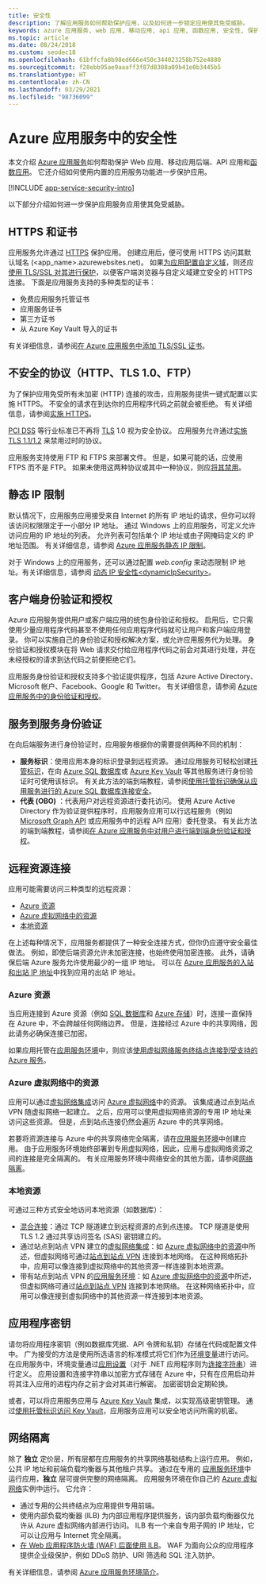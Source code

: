 ```yaml
---
title: 安全性
description: 了解应用服务如何帮助保护应用，以及如何进一步锁定应用使其免受威胁。
keywords: azure 应用服务, web 应用, 移动应用, api 应用, 函数应用, 安全性, 保护, 受保护, 符合性, 符合, 证书, 证书, https, ftps, tls, 信任, 加密, 加密, 已加密, ip 限制, 身份验证, 授权, 身份验证, 授权, msi, 托管服务标识, 托管标识, 机密, 机密, 修补, 修补程序, 修补程序, 版本, 隔离, 网络隔离, ddos, mitm
ms.topic: article
ms.date: 08/24/2018
ms.custom: seodec18
ms.openlocfilehash: 61bffcfa8b98ed666e450c344023258b752e4880
ms.sourcegitcommit: f28ebb95ae9aaaff3f87d8388a09b41e0b3445b5
ms.translationtype: HT
ms.contentlocale: zh-CN
ms.lasthandoff: 03/29/2021
ms.locfileid: "98736099"
---
```

# <a name="security-in-azure-app-service"></a>Azure 应用服务中的安全性

本文介绍 [Azure 应用服务](overview.md)如何帮助保护 Web 应用、移动应用后端、API 应用和[函数应用](../azure-functions/index.yml)。 它还介绍如何使用内置的应用服务功能进一步保护应用。

[!INCLUDE [app-service-security-intro](../../includes/app-service-security-intro.md)]

以下部分介绍如何进一步保护应用服务应用使其免受威胁。

## <a name="https-and-certificates"></a>HTTPS 和证书

应用服务允许通过 [HTTPS](https://wikipedia.org/wiki/HTTPS) 保护应用。 创建应用后，便可使用 HTTPS 访问其默认域名 (\<app_name>.azurewebsites.net)。 如果[为应用配置自定义域](app-service-web-tutorial-custom-domain.md)，则还应[使用 TLS/SSL 对其进行保护](configure-ssl-bindings.md)，以便客户端浏览器与自定义域建立安全的 HTTPS 连接。 下面是应用服务支持的多种类型的证书：

- 免费应用服务托管证书
- 应用服务证书
- 第三方证书
- 从 Azure Key Vault 导入的证书

有关详细信息，请参阅[在 Azure 应用服务中添加 TLS/SSL 证书](configure-ssl-certificate.md)。

## <a name="insecure-protocols-http-tls-10-ftp"></a>不安全的协议（HTTP、TLS 1.0、FTP）

为了保护应用免受所有未加密 (HTTP) 连接的攻击，应用服务提供一键式配置以实施 HTTPS。 不安全的请求在到达你的应用程序代码之前就会被拒绝。 有关详细信息，请参阅[实施 HTTPS](configure-ssl-bindings.md#enforce-https)。

[PCI DSS](https://wikipedia.org/wiki/Payment_Card_Industry_Data_Security_Standard) 等行业标准已不再将 [TLS](https://wikipedia.org/wiki/Transport_Layer_Security) 1.0 视为安全协议。 应用服务允许通过[实施 TLS 1.1/1.2](configure-ssl-bindings.md#enforce-tls-versions) 来禁用过时的协议。

应用服务支持使用 FTP 和 FTPS 来部署文件。 但是，如果可能的话，应使用 FTPS 而不是 FTP。 如果未使用这两种协议或其中一种协议，则应[将其禁用](deploy-ftp.md#enforce-ftps)。

## <a name="static-ip-restrictions"></a>静态 IP 限制

默认情况下，应用服务应用接受来自 Internet 的所有 IP 地址的请求，但你可以将该访问权限限定于一小部分 IP 地址。 通过 Windows 上的应用服务，可定义允许访问应用的 IP 地址的列表。 允许列表可包括单个 IP 地址或由子网掩码定义的 IP 地址范围。 有关详细信息，请参阅 [Azure 应用服务静态 IP 限制](app-service-ip-restrictions.md)。

对于 Windows 上的应用服务，还可以通过配置 _web.config_ 来动态限制 IP 地址。有关详细信息，请参阅 [动态 IP 安全性\<dynamicIpSecurity>](/iis/configuration/system.webServer/security/dynamicIpSecurity/)。

## <a name="client-authentication-and-authorization"></a>客户端身份验证和授权

Azure 应用服务提供用户或客户端应用的统包身份验证和授权。 启用后，它只需使用少量应用程序代码甚至不使用任何应用程序代码就可让用户和客户端应用登录。 你可以实施自己的身份验证和授权解决方案，或允许应用服务代为处理。 身份验证和授权模块在将 Web 请求交付给应用程序代码之前会对其进行处理，并在未经授权的请求到达代码之前便拒绝它们。

应用服务身份验证和授权支持多个验证提供程序，包括 Azure Active Directory、Microsoft 帐户、Facebook、Google 和 Twitter。 有关详细信息，请参阅 [Azure 应用服务中的身份验证和授权](overview-authentication-authorization.md)。

## <a name="service-to-service-authentication"></a>服务到服务身份验证

在向后端服务进行身份验证时，应用服务根据你的需要提供两种不同的机制：

- **服务标识**：使用应用本身的标识登录到远程资源。 通过应用服务可轻松创建[托管标识](overview-managed-identity.md)，在向 [Azure SQL 数据库](/azure/sql-database/)或 [Azure Key Vault](../key-vault/index.yml) 等其他服务进行身份验证时可使用该标识。 有关此方法的端到端教程，请参阅[使用托管标识确保从应用服务进行的 Azure SQL 数据库连接安全](app-service-web-tutorial-connect-msi.md)。
- **代表 (OBO)** ：代表用户对远程资源进行委托访问。 使用 Azure Active Directory 作为验证提供程序时，应用服务应用可以行远程服务（例如 [Microsoft Graph API](../active-directory/develop/microsoft-graph-intro.md) 或应用服务中的远程 API 应用）委托登录。 有关此方法的端到端教程，请参阅[在 Azure 应用服务中对用户进行端到端身份验证和授权](tutorial-auth-aad.md)。

## <a name="connectivity-to-remote-resources"></a>远程资源连接

应用可能需要访问三种类型的远程资源： 

- [Azure 资源](#azure-resources)
- [Azure 虚拟网络中的资源](#resources-inside-an-azure-virtual-network)
- [本地资源](#on-premises-resources)

在上述每种情况下，应用服务都提供了一种安全连接方式，但你仍应遵守安全最佳做法。 例如，即使后端资源允许未加密连接，也始终使用加密连接。 此外，请确保后端 Azure 服务允许使用最少的一组 IP 地址。 可以在 [Azure 应用服务的入站和出站 IP 地址](overview-inbound-outbound-ips.md)中找到应用的出站 IP 地址。

### <a name="azure-resources"></a>Azure 资源

当应用连接到 Azure 资源（例如 [SQL 数据库](https://azure.microsoft.com/services/sql-database/)和 [Azure 存储](../storage/index.yml)）时，连接一直保持在 Azure 中，不会跨越任何网络边界。 但是，连接经过 Azure 中的共享网络，因此请务必确保连接已加密。 

如果应用托管在[应用服务环境](environment/intro.md)中，则应该[使用虚拟网络服务终结点连接到受支持的 Azure 服务](../virtual-network/virtual-network-service-endpoints-overview.md)。

### <a name="resources-inside-an-azure-virtual-network"></a>Azure 虚拟网络中的资源

应用可以通过[虚拟网络集成](web-sites-integrate-with-vnet.md)访问 [Azure 虚拟网络](../virtual-network/index.yml)中的资源。 该集成通过点到站点 VPN 随虚拟网络一起建立。 之后，应用可以使用虚拟网络资源的专用 IP 地址来访问这些资源。 但是，点到站点连接仍然会遍历 Azure 中的共享网络。 

若要将资源连接与 Azure 中的共享网络完全隔离，请在[应用服务环境](environment/intro.md)中创建应用。 由于应用服务环境始终部署到专用虚拟网络，因此，应用与虚拟网络资源之间的连接是完全隔离的。 有关应用服务环境中网络安全的其他方面，请参阅[网络隔离](#network-isolation)。

### <a name="on-premises-resources"></a>本地资源

可通过三种方式安全地访问本地资源（如数据库）： 

- [混合连接](app-service-hybrid-connections.md)：通过 TCP 隧道建立到远程资源的点到点连接。 TCP 隧道是使用 TLS 1.2 通过共享访问签名 (SAS) 密钥建立的。
- 通过站点到站点 VPN 建立的[虚拟网络集成](web-sites-integrate-with-vnet.md)：如 [Azure 虚拟网络中的资源](#resources-inside-an-azure-virtual-network)中所述，但虚拟网络可通过[站点到站点 VPN](../vpn-gateway/tutorial-site-to-site-portal.md) 连接到本地网络。 在这种网络拓扑中，应用可以像连接到虚拟网络中的其他资源一样连接到本地资源。
- 带有站点到站点 VPN 的[应用服务环境](environment/intro.md)：如 [Azure 虚拟网络中的资源](#resources-inside-an-azure-virtual-network)中所述，但虚拟网络可通过[站点到站点 VPN](../vpn-gateway/tutorial-site-to-site-portal.md) 连接到本地网络。 在这种网络拓扑中，应用可以像连接到虚拟网络中的其他资源一样连接到本地资源。

## <a name="application-secrets"></a>应用程序密钥

请勿将应用程序密钥（例如数据库凭据、API 令牌和私钥）存储在代码或配置文件中。 广为接受的方法是使用所选语言的标准模式将它们作为[环境变量](https://wikipedia.org/wiki/Environment_variable)进行访问。 在应用服务中，环境变量通过[应用设置](configure-common.md#configure-app-settings)（对于 .NET 应用程序则为[连接字符串](configure-common.md#configure-connection-strings)）进行定义。 应用设置和连接字符串以加密方式存储在 Azure 中，只有在应用启动并将其注入应用的进程内存之前才会对其进行解密。 加密密钥会定期轮换。

或者，可以将应用服务应用与 [Azure Key Vault](../key-vault/index.yml) 集成，以实现高级密钥管理。 通过[使用托管标识访问 Key Vault](../key-vault/general/tutorial-net-create-vault-azure-web-app.md)，应用服务应用可以安全地访问所需的机密。

## <a name="network-isolation"></a>网络隔离

除了 **独立** 定价层，所有层都在应用服务的共享网络基础结构上运行应用。 例如，公共 IP 地址和前端负载均衡器与其他租户共享。 通过在专用的 [应用服务环境](environment/intro.md)中运行应用，**独立** 层可提供完整的网络隔离。 应用服务环境在你自己的 [Azure 虚拟网络](../virtual-network/index.yml)实例中运行。 它允许： 

- 通过专用的公共终结点为应用提供专用前端。
- 使用内部负载均衡器 (ILB) 为内部应用程序提供服务，该内部负载均衡器仅允许从 Azure 虚拟网络内部进行访问。 ILB 有一个来自专用子网的 IP 地址，它可以让应用与 Internet 完全隔离。
- [在 Web 应用程序防火墙 (WAF) 后面使用 ILB](environment/integrate-with-application-gateway.md)。 WAF 为面向公众的应用程序提供企业级保护，例如 DDoS 防护、URI 筛选和 SQL 注入防护。

有关详细信息，请参阅 [Azure 应用服务环境简介](environment/intro.md)。